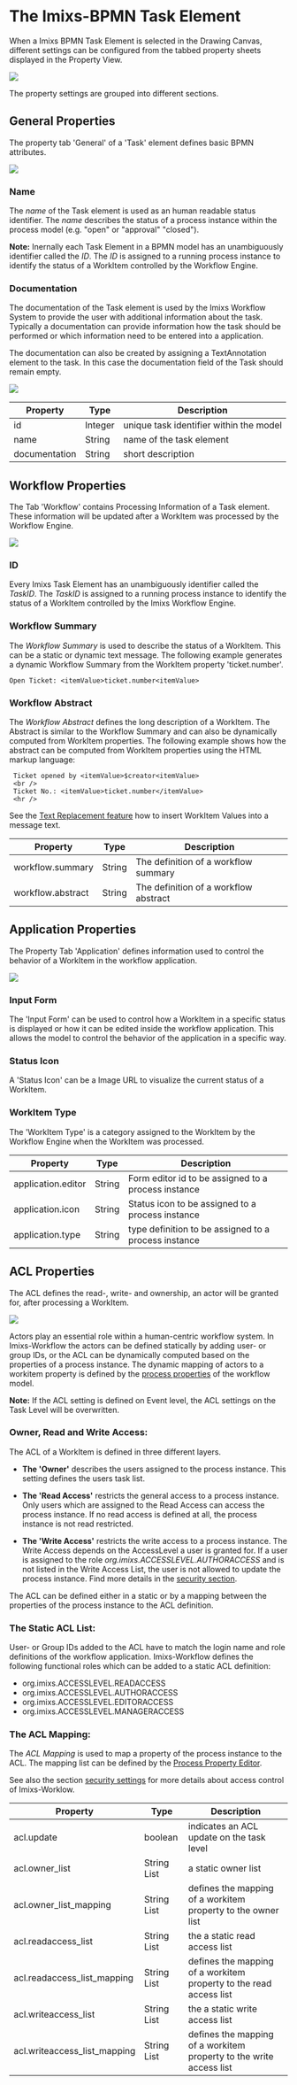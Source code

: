 # The Imixs-BPMN Task Element

When a Imixs BPMN Task Element is selected in the Drawing Canvas, different settings can be
configured from the tabbed property sheets displayed in the Property View.

<img src="../images/modelling/bpmn_screen_04.png"/>

The property settings are grouped into different sections.

## General Properties

The property tab 'General' of a 'Task' element defines basic BPMN attributes.

<img src="../images/modelling/bpmn_screen_16.png" />

### Name

The _name_ of the Task element is used as an human readable status identifier.
The _name_ describes the status of a process instance within the process model (e.g. "open" or "approval" "closed").

**Note:** Inernally each Task Element in a BPMN model has an unambiguously identifier called the _ID_. The _ID_ is assigned to a running process instance to identify the status of a WorkItem controlled by the Workflow Engine.

### Documentation

The documentation of the Task element is used by the Imixs Workflow System to provide the user
with additional information about the task. Typically a documentation can provide information how the task should be performed or which information need to be entered into a application.

The documentation can also be created by assigning a TextAnnotation element to the task. In this case the documentation field of the Task should remain empty.

<img src="../images/modelling/bpmn_screen_33.png" />

| Property      | Type    | Description                             |
| ------------- | ------- | --------------------------------------- |
| id            | Integer | unique task identifier within the model |
| name          | String  | name of the task element                |
| documentation | String  | short description                       |

## Workflow Properties

The Tab 'Workflow' contains Processing Information of a Task element. These information will be
updated after a WorkItem was processed by the Workflow Engine.

<img src="../images/modelling/bpmn_screen_17.png"/>

### ID

Every Imixs Task Element has an unambiguously identifier called the _TaskID_. The _TaskID_ is assigned to a running process instance to identify the status of a WorkItem controlled by the Imixs Workflow Engine.

### Workflow Summary

The _Workflow Summary_ is used to describe the status of a WorkItem. This can be a static or dynamic text message. The following example generates a dynamic Workflow Summary from the WorkItem property 'ticket.number'.

    Open Ticket: <itemValue>ticket.number<itemValue>

### Workflow Abstract

The _Workflow Abstract_ defines the long description of a WorkItem.
The Abstract is similar to the Workflow Summary and can also be dynamically computed from WorkItem properties. The following example shows how the abstract can be computed from WorkItem properties using the HTML markup language:

     Ticket opened by <itemValue>$creator<itemValue>
     <br />
     Ticket No.: <itemValue>ticket.number</itemValue>
     <hr />

See the [Text Replacement feature](./textreplacement.html) how to insert WorkItem Values into a message text.

| Property          | Type   | Description                           |
| ----------------- | ------ | ------------------------------------- |
| workflow.summary  | String | The definition of a workflow summary  |
| workflow.abstract | String | The definition of a workflow abstract |

## Application Properties

The Property Tab 'Application' defines information used to control the behavior of a WorkItem in the workflow application.

<img src="../images/modelling/bpmn_screen_18.png"/>

### Input Form

The 'Input Form' can be used to control how a WorkItem in a specific status is displayed or how it can be edited inside the workflow application. This allows the model to control the behavior of the application in a specific way.

### Status Icon

A 'Status Icon' can be a Image URL to visualize the current status of a WorkItem.

### WorkItem Type

The 'WorkItem Type' is a category assigned to the WorkItem by the Workflow Engine when the WorkItem was processed.

| Property           | Type   | Description                                          |
| ------------------ | ------ | ---------------------------------------------------- |
| application.editor | String | Form editor id to be assigned to a process instance  |
| application.icon   | String | Status icon to be assigned to a process instance     |
| application.type   | String | type definition to be assigned to a process instance |

## ACL Properties

The ACL defines the read-, write- and ownership, an actor will be granted for, after processing a WorkItem.

<img src="../images/modelling/bpmn_screen_31.png"/>

Actors play an essential role within a human-centric workflow system.
In Imixs-Workflow the actors can be defined statically by adding user- or group IDs, or the ACL can be dynamically computed based on the properties of a process instance.
The dynamic mapping of actors to a workitem property is defined by the [process properties](./main_editor.html) of the workflow model.

<strong>Note:</strong> If the ACL setting is defined on Event level, the ACL settings on the Task Level will be overwritten.

### Owner, Read and Write Access:

The ACL of a WorkItem is defined in three different layers.

- **The 'Owner'** describes the users assigned to the process instance. This setting defines the users task list.

- **The 'Read Access'** restricts the general access to a process instance. Only users which are assigned to the Read Access can access the process instance. If no read access is defined at all, the process instance is not read restricted.

- **The 'Write Access'** restricts the write access to a process instance. The Write Access depends on the
  AccessLevel a user is granted for. If a user is assigned to the role _org.imixs.ACCESSLEVEL.AUTHORACCESS_ and is not listed in the Write Access List, the user is not allowed to update the process instance. Find more details in the [security section](../engine/acl.html).

The ACL can be defined either in a static or by a mapping between the properties of the process instance to the ACL definition.

### The Static ACL List:

User- or Group IDs added to the ACL have to match the login name and role definitions of the workflow application. Imixs-Workflow defines the following functional roles which can be added to a static ACL definition:

- org.imixs.ACCESSLEVEL.READACCESS
- org.imixs.ACCESSLEVEL.AUTHORACCESS
- org.imixs.ACCESSLEVEL.EDITORACCESS
- org.imixs.ACCESSLEVEL.MANAGERACCESS

### The ACL Mapping:

The _ACL Mapping_ is used to map a property of the process instance to the ACL. The mapping list can be defined by the <a href="./main_editor.html">Process Property Editor</a>.

See also the section [security settings](../engine/acl.html) for more details about access control of Imixs-Worklow.

| Property                     | Type        | Description                                                         |
| ---------------------------- | ----------- | ------------------------------------------------------------------- |
| acl.update                   | boolean     | indicates an ACL update on the task level                           |
| acl.owner_list               | String List | a static owner list                                                 |
| acl.owner_list_mapping       | String List | defines the mapping of a workitem property to the owner list        |
| acl.readaccess_list          | String List | the a static read access list                                       |
| acl.readaccess_list_mapping  | String List | defines the mapping of a workitem property to the read access list  |
| acl.writeaccess_list         | String List | the a static write access list                                      |
| acl.writeaccess_list_mapping | String List | defines the mapping of a workitem property to the write access list |
